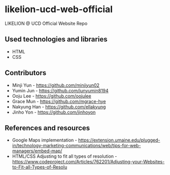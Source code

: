 # likelion-ucd-web-official
LIKELION @ UCD Official Website Repo

## Used technologies and libraries
* HTML
* CSS

## Contributors

<!--
<a href="https://github.com/minjiyun02/likelion-ucd-web-official/graphs/contributors">
  <img src="https://contrib.rocks/image?repo=minjiyun02/likelion-ucd-web-official"/>
</a>
-->

* Minji Yun - https://github.com/minjiyun02
* Yumin Jun - https://github.com/junyumin8194
* Ooju Lee - https://github.com/oojulee
* Grace Mun - https://github.com/mgrace-hye
* Nakyung Han - https://github.com/ellakyung
* Jinho Yon - https://github.com/jinhoyon


## References and resources 
* Google Maps implementation - https://extension.umaine.edu/plugged-in/technology-marketing-communications/web/tips-for-web-managers/embed-map/
* HTML/CSS Adjusting to fit all types of resolution - https://www.codeproject.com/Articles/762201/Adjusting-your-Websites-to-Fit-all-Types-of-Resolu
